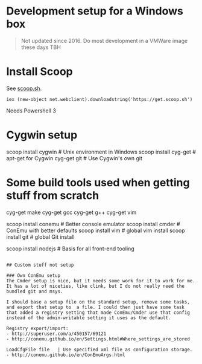 # Development setup for a Windows box
> Not updated since 2016. Do most development in a VMWare image these days TBH

# Install Scoop
See [scoop.sh](http://scoop.sh).

```
iex (new-object net.webclient).downloadstring('https://get.scoop.sh')
```
Needs Powershell 3


# Cygwin setup
scoop install cygwin    # Unix environment in Windows
scoop install cyg-get   # apt-get for Cygwin
cyg-get git             # Use Cygwin's own git

# Some build tools used when getting stuff from scratch
cyg-get make
cyg-get gcc
cyg-get g++
cyg-get vim

scoop install conemu    # Better console emulator
scoop install cmder     # ConEmu with better defaults
scoop install vim       # global vim install
scoop install git       # global Git install

scoop install nodejs    # Basis for all front-end tooling
```

## Custom stuff not setup

### Own ConEmu setup
The Cmder setup is nice, but it needs some work for it to work for me.
It has a lot of niceties, like clink, but I do not really need the
bundled git and msys.

I should base a setup file on the standard setup, remove some tasks,
and export that setup to  a file. I could then just have some task
that added a registry setting that made ConEmu/Cmder use that config
instead of the admin-writable setting it uses as the default.

Registry export/import: 
- http://superuser.com/a/450157/69121
- http://conemu.github.io/en/Settings.html#Where_settings_are_stored

LoadCfgFile file   | Use specified xml file as configuration storage.
- http://conemu.github.io/en/ConEmuArgs.html
